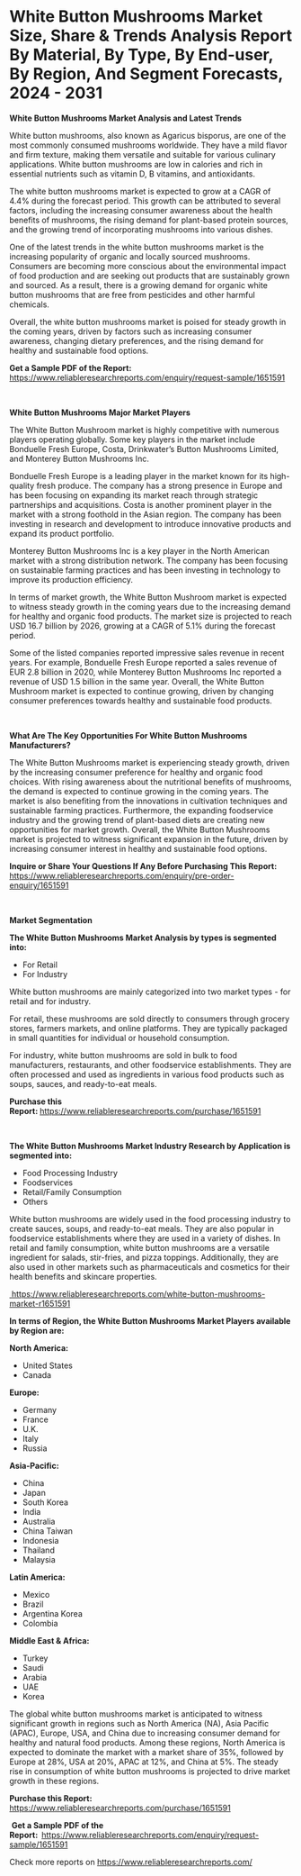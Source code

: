 <p><h1>White Button Mushrooms Market Size, Share & Trends Analysis Report By Material, By Type, By End-user, By Region, And Segment Forecasts, 2024 - 2031</h1></p><p><strong>White Button Mushrooms Market Analysis and Latest Trends</strong></p>
<p><p>White button mushrooms, also known as Agaricus bisporus, are one of the most commonly consumed mushrooms worldwide. They have a mild flavor and firm texture, making them versatile and suitable for various culinary applications. White button mushrooms are low in calories and rich in essential nutrients such as vitamin D, B vitamins, and antioxidants.</p><p>The white button mushrooms market is expected to grow at a CAGR of 4.4% during the forecast period. This growth can be attributed to several factors, including the increasing consumer awareness about the health benefits of mushrooms, the rising demand for plant-based protein sources, and the growing trend of incorporating mushrooms into various dishes.</p><p>One of the latest trends in the white button mushrooms market is the increasing popularity of organic and locally sourced mushrooms. Consumers are becoming more conscious about the environmental impact of food production and are seeking out products that are sustainably grown and sourced. As a result, there is a growing demand for organic white button mushrooms that are free from pesticides and other harmful chemicals.</p><p>Overall, the white button mushrooms market is poised for steady growth in the coming years, driven by factors such as increasing consumer awareness, changing dietary preferences, and the rising demand for healthy and sustainable food options.</p></p>
<p><strong>Get a Sample PDF of the Report:&nbsp;</strong> <a href="https://www.reliableresearchreports.com/enquiry/request-sample/1651591">https://www.reliableresearchreports.com/enquiry/request-sample/1651591</a></p>
<p>&nbsp;</p>
<p><strong>White Button Mushrooms Major Market Players</strong></p>
<p><p>The White Button Mushroom market is highly competitive with numerous players operating globally. Some key players in the market include Bonduelle Fresh Europe, Costa, Drinkwater’s Button Mushrooms Limited, and Monterey Button Mushrooms Inc. </p><p>Bonduelle Fresh Europe is a leading player in the market known for its high-quality fresh produce. The company has a strong presence in Europe and has been focusing on expanding its market reach through strategic partnerships and acquisitions. Costa is another prominent player in the market with a strong foothold in the Asian region. The company has been investing in research and development to introduce innovative products and expand its product portfolio.</p><p>Monterey Button Mushrooms Inc is a key player in the North American market with a strong distribution network. The company has been focusing on sustainable farming practices and has been investing in technology to improve its production efficiency. </p><p>In terms of market growth, the White Button Mushroom market is expected to witness steady growth in the coming years due to the increasing demand for healthy and organic food products. The market size is projected to reach USD 16.7 billion by 2026, growing at a CAGR of 5.1% during the forecast period.</p><p>Some of the listed companies reported impressive sales revenue in recent years. For example, Bonduelle Fresh Europe reported a sales revenue of EUR 2.8 billion in 2020, while Monterey Button Mushrooms Inc reported a revenue of USD 1.5 billion in the same year. Overall, the White Button Mushroom market is expected to continue growing, driven by changing consumer preferences towards healthy and sustainable food products.</p></p>
<p>&nbsp;</p>
<p><strong>What Are The Key Opportunities For White Button Mushrooms Manufacturers?</strong></p>
<p><p>The White Button Mushrooms market is experiencing steady growth, driven by the increasing consumer preference for healthy and organic food choices. With rising awareness about the nutritional benefits of mushrooms, the demand is expected to continue growing in the coming years. The market is also benefiting from the innovations in cultivation techniques and sustainable farming practices. Furthermore, the expanding foodservice industry and the growing trend of plant-based diets are creating new opportunities for market growth. Overall, the White Button Mushrooms market is projected to witness significant expansion in the future, driven by increasing consumer interest in healthy and sustainable food options.</p></p>
<p><strong>Inquire or Share Your Questions If Any Before Purchasing This Report:</strong> <a href="https://www.reliableresearchreports.com/enquiry/pre-order-enquiry/1651591">https://www.reliableresearchreports.com/enquiry/pre-order-enquiry/1651591</a></p>
<p>&nbsp;</p>
<p><strong>Market Segmentation</strong></p>
<p><strong>The White Button Mushrooms Market Analysis by types is segmented into:</strong></p>
<p><ul><li>For Retail</li><li>For Industry</li></ul></p>
<p><p>White button mushrooms are mainly categorized into two market types - for retail and for industry. </p><p>For retail, these mushrooms are sold directly to consumers through grocery stores, farmers markets, and online platforms. They are typically packaged in small quantities for individual or household consumption. </p><p>For industry, white button mushrooms are sold in bulk to food manufacturers, restaurants, and other foodservice establishments. They are often processed and used as ingredients in various food products such as soups, sauces, and ready-to-eat meals.</p></p>
<p><strong>Purchase this Report:&nbsp;</strong><a href="https://www.reliableresearchreports.com/purchase/1651591">https://www.reliableresearchreports.com/purchase/1651591</a></p>
<p>&nbsp;</p>
<p><strong>The White Button Mushrooms Market Industry Research by Application is segmented into:</strong></p>
<p><ul><li>Food Processing Industry</li><li>Foodservices</li><li>Retail/Family Consumption</li><li>Others</li></ul></p>
<p><p>White button mushrooms are widely used in the food processing industry to create sauces, soups, and ready-to-eat meals. They are also popular in foodservice establishments where they are used in a variety of dishes. In retail and family consumption, white button mushrooms are a versatile ingredient for salads, stir-fries, and pizza toppings. Additionally, they are also used in other markets such as pharmaceuticals and cosmetics for their health benefits and skincare properties.</p></p>
<p><a href="https://www.reliableresearchreports.com/white-button-mushrooms-market-r1651591">&nbsp;https://www.reliableresearchreports.com/white-button-mushrooms-market-r1651591</a></p>
<p><strong>In terms of Region, the White Button Mushrooms Market Players available by Region are:</strong></p>
<p>
    <p> <strong> North America: </strong>
        <ul>
            <li>United States</li>
            <li>Canada</li>
        </ul>
        </p> 
    <p> <strong> Europe: </strong>
        <ul>
            <li>Germany</li>
            <li>France</li>
            <li>U.K.</li>
            <li>Italy</li>
            <li>Russia</li>
        </ul>
        </p> 
    <p> <strong> Asia-Pacific: </strong>
        <ul>
            <li>China</li>
            <li>Japan</li>
            <li>South Korea</li>
            <li>India</li>
            <li>Australia</li>
            <li>China Taiwan</li>
            <li>Indonesia</li>
            <li>Thailand</li>
            <li>Malaysia</li>
        </ul>
        </p> 
    <p> <strong> Latin America: </strong>
        <ul>
            <li>Mexico</li>
            <li>Brazil</li>
            <li>Argentina Korea</li>
            <li>Colombia</li>
        </ul>
        </p> 
    <p> <strong> Middle East & Africa: </strong>
        <ul>
            <li>Turkey</li>
            <li>Saudi</li>
            <li>Arabia</li>
            <li>UAE</li>
            <li>Korea</li>
        </ul>
    </p>
    </p>
<p><p>The global white button mushrooms market is anticipated to witness significant growth in regions such as North America (NA), Asia Pacific (APAC), Europe, USA, and China due to increasing consumer demand for healthy and natural food products. Among these regions, North America is expected to dominate the market with a market share of 35%, followed by Europe at 28%, USA at 20%, APAC at 12%, and China at 5%. The steady rise in consumption of white button mushrooms is projected to drive market growth in these regions.</p></p>
<p><strong>Purchase this Report: </strong><a href="https://www.reliableresearchreports.com/purchase/1651591">https://www.reliableresearchreports.com/purchase/1651591</a></p>
<p>&nbsp;<strong>Get a Sample PDF of the Report:&nbsp;&nbsp;</strong><a href="https://www.reliableresearchreports.com/enquiry/request-sample/1651591">https://www.reliableresearchreports.com/enquiry/request-sample/1651591</a></p>
<p><strong></strong></p>
<p>Check more reports on <a href="https://www.reliableresearchreports.com/">https://www.reliableresearchreports.com/</a></p>